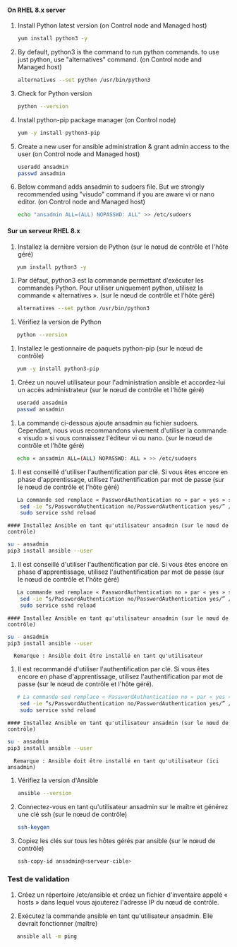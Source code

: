 #### On RHEL 8.x server

1. Install Python latest version  (on Control node and Managed host)
   ```sh 
   yum install python3 -y
   ```

1. By default, python3 is the command to run python commands. to use just python, use "alternatives" command.  (on Control node and Managed host)
   ```sh 
   alternatives --set python /usr/bin/python3
   ```

1. Check for Python version  
   ```sh 
   python --version
   ```
1. Install python-pip package manager  (on Control node)
   ```sh 
   yum -y install python3-pip
   ```

1. Create a new user for ansible administration & grant admin access to the user  (on Control node and Managed host)
   ```sh 
   useradd ansadmin
   passwd ansadmin
   ```
1. Below command adds ansadmin to sudoers file. But we strongly recommended using "visudo" command if you are aware vi or nano editor.  (on Control node and Managed host)
   ```sh
   echo "ansadmin ALL=(ALL) NOPASSWD: ALL" >> /etc/sudoers
   ```

#### Sur un serveur RHEL 8.x

1. Installez la dernière version de Python  (sur le nœud de contrôle et l'hôte géré)
```sh 
   yum install python3 -y
   ```

1. Par défaut, python3 est la commande permettant d'exécuter les commandes Python. Pour utiliser uniquement python, utilisez la commande « alternatives ».  (sur le nœud de contrôle et l'hôte géré)
```sh 
   alternatives --set python /usr/bin/python3
   ```

1. Vérifiez la version de Python
```sh 
   python --version
   ```
1. Installez le gestionnaire de paquets python-pip  (sur le nœud de contrôle)
```sh 
   yum -y install python3-pip
   ```

1. Créez un nouvel utilisateur pour l'administration ansible et accordez-lui un accès administrateur  (sur le nœud de contrôle et l'hôte géré)
```sh 
   useradd ansadmin
   passwd ansadmin
   ```
1. La commande ci-dessous ajoute ansadmin au fichier sudoers. Cependant, nous vous recommandons vivement d'utiliser la commande « visudo » si vous connaissez l'éditeur vi ou nano.  (sur le nœud de contrôle et l'hôte géré)
```sh
   echo « ansadmin ALL=(ALL) NOPASSWD: ALL » >> /etc/sudoers
   ```
1. Il est conseillé d'utiliser l'authentification par clé. Si vous êtes encore en phase d'apprentissage, utilisez l'authentification par mot de passe (sur le nœud de contrôle et l'hôte géré)
```sh 
   La commande sed remplace « PasswordAuthentication no » par « yes » sans modifier le fichier 
    sed -ie “s/PasswordAuthentication no/PasswordAuthentication yes/” /etc/ssh/sshd_config
    sudo service sshd reload
   ``` 

    #### Installez Ansible en tant qu'utilisateur ansadmin (sur le nœud de contrôle)
   ```sh 
   su - ansadmin
   pip3 install ansible --user
   ``` 
   
1. Il est conseillé d'utiliser l'authentification par clé. Si vous êtes encore en phase d'apprentissage, utilisez l'authentification par mot de passe (sur le nœud de contrôle et l'hôte géré)
```sh 
   La commande sed remplace « PasswordAuthentication no » par « yes » sans modifier le fichier 
    sed -ie “s/PasswordAuthentication no/PasswordAuthentication yes/” /etc/ssh/sshd_config
    sudo service sshd reload
   ``` 

    #### Installez Ansible en tant qu'utilisateur ansadmin (sur le nœud de contrôle)
   ```sh 
   su - ansadmin
   pip3 install ansible --user
   ``` 
      Remarque : Ansible doit être installé en tant qu'utilisateur 



1. Il est recommandé d'utiliser l'authentification par clé. Si vous êtes encore en phase d'apprentissage, utilisez l'authentification par mot de passe (sur le nœud de contrôle et l'hôte géré).
```sh 
   # La commande sed remplace « PasswordAuthentication no » par « yes » sans modifier le fichier. 
    sed -ie “s/PasswordAuthentication no/PasswordAuthentication yes/” /etc/ssh/sshd_config
    sudo service sshd reload
   ``` 

    #### Installez Ansible en tant qu'utilisateur ansadmin (sur le nœud de contrôle)
   ```sh 
   su - ansadmin
   pip3 install ansible --user
   ``` 
      Remarque : Ansible doit être installé en tant qu'utilisateur (ici ansadmin)
1. Vérifiez la version d'Ansible 
   ```sh
   ansible --version
   ```

1. Connectez-vous en tant qu'utilisateur ansadmin sur le maître et générez une clé ssh (sur le nœud de contrôle)
   ```sh 
   ssh-keygen
   ```
1. Copiez les clés sur tous les hôtes gérés par ansible (sur le nœud de contrôle)
   ```sh 
   ssh-copy-id ansadmin@<serveur-cible>
   ```
### Test de validation

1. Créez un répertoire /etc/ansible et créez un fichier d'inventaire appelé « hosts » dans lequel vous ajouterez l'adresse IP du nœud de contrôle. 
  
1. Exécutez la commande ansible en tant qu'utilisateur ansadmin. Elle devrait fonctionner (maître)
```sh 
   ansible all -m ping
   ```
